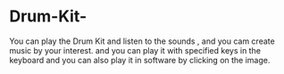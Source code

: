 # Drum-Kit-
You can play the Drum Kit and listen to the sounds , and you cam create music by your interest. and you can play it with specified keys  in the keyboard and you can also play it in software by clicking on the image.
